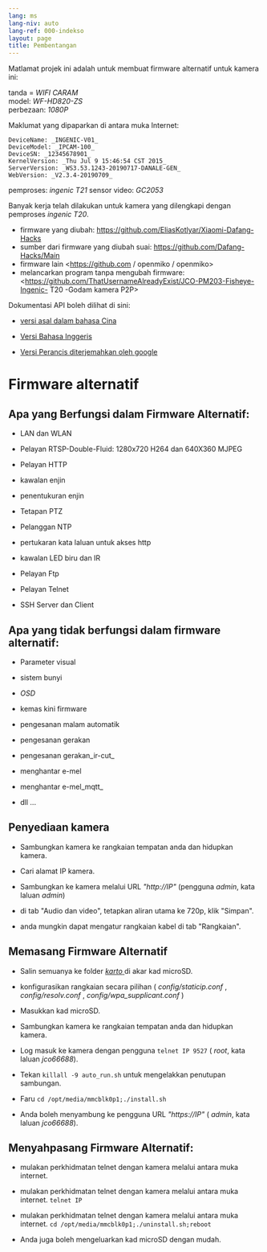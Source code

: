 ```yaml
---
lang: ms
lang-niv: auto
lang-ref: 000-indekso
layout: page
title: Pembentangan
---
```


Matlamat projek ini adalah untuk membuat firmware alternatif untuk kamera ini:

tanda = _WIFI CARAM_  
model: _WF-HD820-ZS_  
perbezaan: _1080P_

Maklumat yang dipaparkan di antara muka Internet:
```
DeviceName: _INGENIC-V01_
DeviceModel: _IPCAM-100_
DeviceSN: _12345678901_
KernelVersion: _Thu Jul 9 15:46:54 CST 2015_
ServerVersion: _WS3.53.1243-20190717-DANALE-GEN_
WebVersion: _V2.3.4-20190709_
```

pemproses: _ingenic T21_
sensor video: _GC2053_

Banyak kerja telah dilakukan untuk kamera yang dilengkapi dengan pemproses _ingenic T20_.
* firmware yang diubah: <https://github.com/EliasKotlyar/Xiaomi-Dafang-Hacks>
* sumber dari firmware yang diubah suai: <https://github.com/Dafang-Hacks/Main>
* firmware lain <https://github.com / openmiko / openmiko>
* melancarkan program tanpa mengubah firmware: <https://github.com/ThatUsernameAlreadyExist/JCO-PM203-Fisheye-Ingenic- T20 -Godam kamera P2P>

Dokumentasi API boleh dilihat di sini:  
* [versi asal dalam bahasa Cina](../zh/includes.zh/html/)


* [Versi Bahasa Inggeris](../en/includes.en/html/)


* [Versi Perancis diterjemahkan oleh google](../fr/includes.fr/html/)



# Firmware alternatif

## Apa yang Berfungsi dalam Firmware Alternatif:

* LAN dan WLAN


* Pelayan RTSP-Double-Fluid: 1280x720 H264 dan 640X360 MJPEG


* Pelayan HTTP


* kawalan enjin


* penentukuran enjin


* Tetapan PTZ


* Pelanggan NTP


* pertukaran kata laluan untuk akses http


* kawalan LED biru dan IR


* Pelayan Ftp


* Pelayan Telnet


* SSH Server dan Client



## Apa yang tidak berfungsi dalam firmware alternatif:

* Parameter visual


* sistem bunyi


* _OSD_


* kemas kini firmware


* pengesanan malam automatik


* pengesanan gerakan


* pengesanan gerakan_ir-cut_


* menghantar e-mel


* menghantar e-mel_mqtt_


* dll ...



## Penyediaan kamera

* Sambungkan kamera ke rangkaian tempatan anda dan hidupkan kamera.


* Cari alamat IP kamera.


* Sambungkan ke kamera melalui URL _"http://IP"_ (pengguna _admin_, kata laluan _admin_)


* di tab "Audio dan video", tetapkan aliran utama ke 720p, klik "Simpan".


* anda mungkin dapat mengatur rangkaian kabel di tab "Rangkaian".



## Memasang Firmware Alternatif

* Salin semuanya ke folder [ _karto_ ](https://github.com/jmichault/ipcam-100/tree/master/karto) di akar kad microSD.


* konfigurasikan rangkaian secara pilihan ( _config/staticip.conf_ , _config/resolv.conf_ , _config/wpa_supplicant.conf_ )


* Masukkan kad microSD.


* Sambungkan kamera ke rangkaian tempatan anda dan hidupkan kamera.


* Log masuk ke kamera dengan pengguna `telnet IP 9527` ( _root_, kata laluan _jco66688_).


* Tekan `killall -9 auto_run.sh` untuk mengelakkan penutupan sambungan.


* Faru `cd /opt/media/mmcblk0p1;./install.sh`


* Anda boleh menyambung ke pengguna URL _"https://IP"_ ( _admin_, kata laluan _jco66688_).



## Menyahpasang Firmware Alternatif:

* mulakan perkhidmatan telnet dengan kamera melalui antara muka internet.


* mulakan perkhidmatan telnet dengan kamera melalui antara muka internet. `telnet IP` 


* mulakan perkhidmatan telnet dengan kamera melalui antara muka internet. `cd /opt/media/mmcblk0p1;./uninstall.sh;reboot`



* Anda juga boleh mengeluarkan kad microSD dengan mudah.


